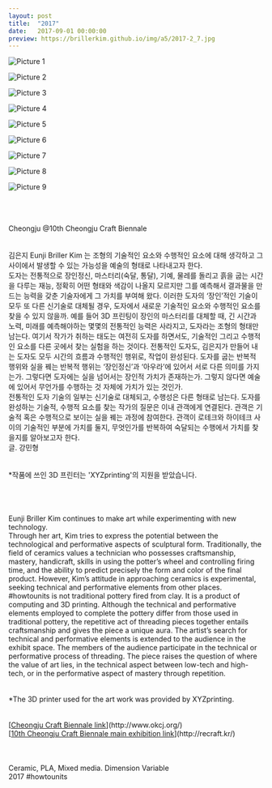 ```yaml
---
layout: post
title:  "2017"
date:   2017-09-01 00:00:00
preview: https://brillerkim.github.io/img/a5/2017-2_7.jpg
---
```


![Picture 1](https://brillerkim.github.io/img/a5/2017-2_1.jpg)

![Picture 2](https://brillerkim.github.io/img/a5/2017-2_2.jpg)

![Picture 3](https://brillerkim.github.io/img/a5/2017-2_3.jpg)

![Picture 4](https://brillerkim.github.io/img/a5/2017-2_4.jpg)

![Picture 5](https://brillerkim.github.io/img/a5/2017-2_5.jpg)

![Picture 6](https://brillerkim.github.io/img/a5/2017-2_6.jpg)

![Picture 7](https://brillerkim.github.io/img/a5/2017-2_7.jpg)

![Picture 8](https://brillerkim.github.io/img/a5/2017-2_9.jpg)

![Picture 9](https://brillerkim.github.io/img/a5/2017-2_8.jpg)

<br>
<br>
<br>
Cheongju @10th Cheongju Craft Biennale<br>
<br>
<br>
김은지 Eunji Briller Kim 는 조형의 기술적인 요소와 수행적인 요소에 대해 생각하고 그 사이에서 발생할 수 있는 가능성을 예술의 형태로 나타내고자 한다.<br> 
도자는 전통적으로 장인정신, 마스터리(숙달, 통달), 기예, 물레를 돌리고 흙을 굽는 시간을 다루는 재능, 정확히 어떤 형태와 색감이 나올지 모르지만 그를 예측해서 결과물을 만드는 능력을 갖춘 기술자에게 그 가치를 부여해 왔다. 이러한 도자의 ‘장인’적인 기술이 모두 또 다른 신기술로 대체될 경우, 도자에서 새로운 기술적인 요소와 수행적인 요소를 찾을 수 있지 않을까. 예를 들어 3D 프린팅이 장인의 마스터리를 대체할 때, 긴 시간과 노력, 미래를 예측해야하는 몇몇의 전통적인 능력은 사라지고, 도자라는 조형의 형태만 남는다. 여기서 작가가 취하는 태도는 여전히 도자를 하면서도, 기술적인 그리고 수행적인 요소를 다른 곳에서 찾는 실험을 하는 것이다. 전통적인 도자도, 김은지가 만들어 내는 도자도 모두 시간의 흐름과 수행적인 행위로, 작업이 완성된다. 도자를 굽는 반복적 행위와 실을 꿰는 반복적 행위는 ‘장인정신’과 ‘아우라’에 있어서 서로 다른 의미를 가지는가. 그렇다면 도자에는 실을 넘어서는 장인적 가치가 존재하는가. 그렇지 않다면 예술에 있어서 무언가를 수행하는 것 자체에 가치가 있는 것인가.<br>
전통적인 도자 기술의 일부는 신기술로 대체되고, 수행성은 다른 형태로 남는다. 도자를 완성하는 기술적, 수행적 요소를 찾는 작가의 질문은 이내 관객에게 연결된다. 관객은 기술적 혹은 수행적으로 보이는 실을 꿰는 과정에 참여한다. 관객이 로테크와 하이테크 사이의 기술적인 부분에 가치를 둘지, 무엇인가를 반복하여 숙달되는 수행에서 가치를 찾을지를 알아보고자 한다.<br> 
글. 강민형<br>
<br>
<br>
*작품에 쓰인 3D 프린터는 'XYZprinting'의 지원을 받았습니다.<br>
<br>
<br>
<br>
<br>
Eunji Briller Kim continues to make art while experimenting with new technology.<br>
Through her art, Kim tries to express the potential between the technological and performative aspects of sculptural form. Traditionally, the field of ceramics values a technician who possesses craftsmanship, mastery, handicraft, skills in using the potter’s wheel and controlling firing time, and the ability to predict precisely the form and color of the final product. However, Kim’s attitude in approaching ceramics is experimental, seeking technical and performative elements from other places. #howtounits is not traditional pottery fired from clay. It is a product of computing and 3D printing. Although the technical and performative elements employed to complete the pottery differ from those used in traditional pottery, the repetitive act of threading pieces together entails craftsmanship and gives the piece a unique aura. The artist’s search for technical and performative elements is extended to the audience in the exhibit space. The members of the audience participate in the technical or performative process of threading. The piece raises the question of where the value of art lies, in the technical aspect between low-tech and high-tech, or in the performative aspect of mastery through repetition.<br> 
<br>
<br>
*The 3D printer used for the art work was provided by XYZprinting.
<br>
<br>
<br>
[<U>Cheongju Craft Biennale link</U>](http://www.okcj.org/)<br>
[<U>10th Cheongju Craft Biennale main exhibition link</U>](http://recraft.kr/)<br> 
<br>
<br>
<br>
Ceramic, PLA, Mixed media. Dimension Variable<br>
2017 #howtounits<br>
<br>
<br>
<br>